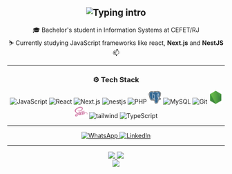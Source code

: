 <!-- Título animado -->
<h2 align="center">
  <img src="https://readme-typing-svg.demolab.com/?font=Fira+Code&size=22&pause=1000&color=00FF7F&width=435&lines=Hi%2C+my+name+is+Rafael%2C+Welcome!%F0%9F%8E%88" alt="Typing intro" />
</h2>

<!-- Sobre mim -->
<p align="center">
  🎓 Bachelor's student in Information Systems at CEFET/RJ<br>
  ⛷️ Currently studying JavaScript frameworks like react, <strong>Next.js</strong> and <strong>NestJS</strong><br>
  <a href="mailto:rafael1311cabral@gmail.com?subject=Ol%C3%A1,%20vim%20atrav%C3%A9s%20do%20seu%20GitHub%20%F0%9F%91%8D" style="text-decoration: none;">📫</a>
</p>

---

<!-- Tech Stack -->
<h3 align="center">⚙️ Tech Stack</h3>
<p align="center">
  <img src="https://cdn.jsdelivr.net/gh/devicons/devicon/icons/javascript/javascript-original.svg" height="30" alt="JavaScript"/>
  <img src="https://cdn.jsdelivr.net/gh/devicons/devicon/icons/react/react-original.svg" height="30" alt="React"/>
  <img src="https://cdn.jsdelivr.net/gh/devicons/devicon/icons/nextjs/nextjs-original.svg" height="30" alt="Next.js"/>
 <img src="https://github.com/user-attachments/assets/a594730c-f915-4ad3-8f77-da339df88daa" height="30" alt="nestjs"> 
  <img src="https://cdn.jsdelivr.net/gh/devicons/devicon/icons/php/php-original.svg" height="30" alt="PHP"/>
  <img alt="PostgreSQL" height="30" src="https://raw.githubusercontent.com/devicons/devicon/master/icons/postgresql/postgresql-original.svg">
  <img src="https://cdn.jsdelivr.net/gh/devicons/devicon/icons/mysql/mysql-original.svg" height="30" alt="MySQL"/>
  <img src="https://cdn.jsdelivr.net/gh/devicons/devicon/icons/git/git-original.svg" height="30" alt="Git"/>
<!--   <img alt="Python" height="30" src="https://raw.githubusercontent.com/devicons/devicon/master/icons/python/python-original.svg"> -->
  <img alt="Node.js" height="30" src="https://raw.githubusercontent.com/devicons/devicon/master/icons/nodejs/nodejs-original.svg">
  <img alt="Sass" height="30" src="https://raw.githubusercontent.com/devicons/devicon/master/icons/sass/sass-original.svg">
  <img src="https://github.com/user-attachments/assets/6578a3a9-f815-41fc-8c05-bd7adbce4895" height="25" alt="tailwind">
  <img src="https://cdn.jsdelivr.net/gh/devicons/devicon/icons/typescript/typescript-original.svg" height="30" alt="TypeScript"/>

</p>

---

<!-- Contato -->
<p align="center">
  <a href="https://wa.me/5522988103858" target="_blank">
    <img src="https://img.shields.io/badge/WhatsApp-%2326D367?style=for-the-badge&logo=whatsapp&logoColor=white" alt="WhatsApp"/>
  </a>
  <a href="https://www.linkedin.com/in/rafael-b-cabral/" target="_blank">
    <img src="https://img.shields.io/badge/LinkedIn-%230077B5?style=for-the-badge&logo=linkedin&logoColor=white" alt="LinkedIn"/>
  </a>
</p>

---


<!-- GitHub Stats -->
<div align="center">
  <a href="https://github.com/rafaelbcabral">
    <img height="180em" src="https://github-readme-stats-rafaelbcabrals-projects.vercel.app/api?username=rafaelbcabral&show_icons=true&theme=highcontrast&include_all_commits=true&count_private=true&hide_rank=true&border_radius=10&title_color=00FF7F"/>
  </a>
  <a href="https://github.com/rafaelbcabral">
    <img height="180em" src="https://github-readme-streak-stats.herokuapp.com/?user=rafaelbcabral&theme=highcontrast&border_radius=10&ring=00FF7F&fire=00FF7F&currStreakLabel=00FF7F&sideLabels=00FF7F&dates=FFFFFF"/>
  </a>
</div>


<!-- Linguagens mais usadas -->
<div align="center">
  <a href="https://github.com/rafaelbcabral">
    <img height="180em" src="https://github-readme-stats-rafaelbcabrals-projects.vercel.app/api/top-langs/?username=rafaelbcabral&layout=compact&theme=highcontrast&border_radius=10&title_color=00FF7F"/>
  </a>
</div>


